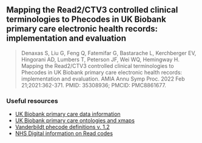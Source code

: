 ## Mapping the Read2/CTV3 controlled clinical terminologies to Phecodes in UK Biobank primary care electronic health records: implementation and evaluation

> Denaxas S, Liu G, Feng Q, Fatemifar G, Bastarache L, Kerchberger EV, Hingorani AD, Lumbers T, Peterson JF, Wei WQ, Hemingway H. Mapping the Read2/CTV3 controlled clinical terminologies to Phecodes in UK Biobank primary care electronic health records: implementation and evaluation. AMIA Annu Symp Proc. 2022 Feb 21;2021:362-371. PMID: 35308936; PMCID: PMC8861677.

### Useful resources

* [UK Biobank primary care data information](https://biobank.ndph.ox.ac.uk/showcase/showcase/docs/primary_care_data.pdf)
* [UK Biobank primary care ontologies and xmaps](https://biobank.ctsu.ox.ac.uk/crystal/field.cgi?id=42040)
* [Vanderbildt phecode definitions v. 1.2](https://phewascatalog.org/phecodes_icd10cm)
* [NHS Digital information on Read codes](https://digital.nhs.uk/services/terminology-and-classifications/read-codes)
